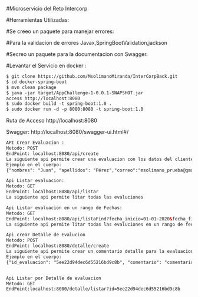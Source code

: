 #Microservicio del Reto Intercorp

#Herramientas Utilizadas:


#Se creeo un paquete para manejar errores:


#Para la validacion de errores Javax,SpringBootValidation,jackson


#Secreo un paquete para la documentacion con Swagger.


#Levantar el Servicio en docker :
```html
$ git clone https://github.com/MsolimanoMiranda/InterCorpBack.git
$ cd docker-spring-boot
$ mvn clean package
$ java -jar target/AppChallenge-1-0.0.1-SNAPSHOT.jar
access http://localhost:8080
$ sudo docker build -t spring-boot:1.0 .
$ sudo docker run -d -p 8080:8080 -t spring-boot:1.0
```
Ruta de Acceso http://localhost:8080


Swagger: http://localhost:8080/swagger-ui.html#/


```html
API Crear Evaluacion :
Metodo: POST
EndPoint: localhost:8080/api/create
La siguiente api permite crear una evaluacion con los datos del cliente
Ejemplo en el cuerpo:
{"nombres": "Juan", "apellidos": "Pérez","correo":"msolimano_prueba@gmail.com", "puntuacion": 7, "fecha_inscripcion": "01-01-2020"}

Api Listar evaluacion:
Metodo: GET
EndPoint: localhost:8080/api/listar
La siguiente api permite litar todas las evaluciones

Api Listar evaluacion en un rango de Fechas:
Metodo: GET
EndPoint: localhost:8080/api/listaFind?fecha_inicio=01-01-2020&fecha_fin=20-06-2020
La siguiente api permite litar todas las evaluciones en un rango de fechas

Api crear Detalle de Evalucion
Metodo: POST
EndPoint: localhost:8080/detalle/create
La siguiente api permite crear un comentario detalle para la evaluacion
Ejemplo en el cuerpo:
{"id_evaluacion": "5ee22d94dec6d55216bd9c8b", "comentario": "comentario de prueba"}


Api Listar por Detalle de evaluacion
Metodo: GET
EndPoint:localhost:8080/detalle/listar?id=5ee22d94dec6d55216bd9c8b

```

